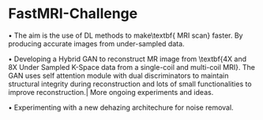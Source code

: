 # FastMRI-Challenge
• The aim is the use of DL methods to make\textbf{ MRI scan} faster.
  By producing accurate images from under-sampled data. 
  
• Developing a Hybrid GAN to reconstruct MR image from \textbf{4X and 8X Under Sampled K-Space data from a single-coil and multi-coil       MRI}. The GAN uses self attention module with dual discriminators to maintain structural integrity during reconstruction and lots of       small functionalities to improve reconstruction.| More ongoing experiments and ideas.

• Experimenting with a new dehazing architechure for noise removal.

